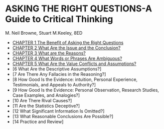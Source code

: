 # ASKING THE RIGHT QUESTIONS-A Guide to Critical Thinking

M. Neil Browne, Stuart M.Keeley, 8ED

- [CHAPTER 1 The Benefit of Asking the Right Questions](chapter1.md)
- [CHAPTER 2 What Are the Issue and the Conclusion?](chapter2.md)
- [CHAPTER 3 What are the Reasons?](chapter3.md)
- [CHAPTER 4 What Words or Phrases Are Ambiguous?](chapter4.md)
- [CHAPTER 5 What Are the Value Conflicts and Assumptions?](chapter5.md)
- [6 What Are the Descriptive Assumptions?]
- [7 Are There Any Fallacies in the Reasoning?]
- [8 How Good Is the Evidence: intuition, Personal Experience, Testimonials, and Appeals to Authority?]
- [9 How Good Is the Evidence: Personal Observation, Research Studies, Case Examples, and Analogies?]
- [10 Are There Rival Causes?]
- [11 Are the Statistics Deceptive?]
- [12 What Significant Information Is Omitted?]
- [13 What Reasonable Conclusions Are Possible?]
- [14 Practice and Review]
